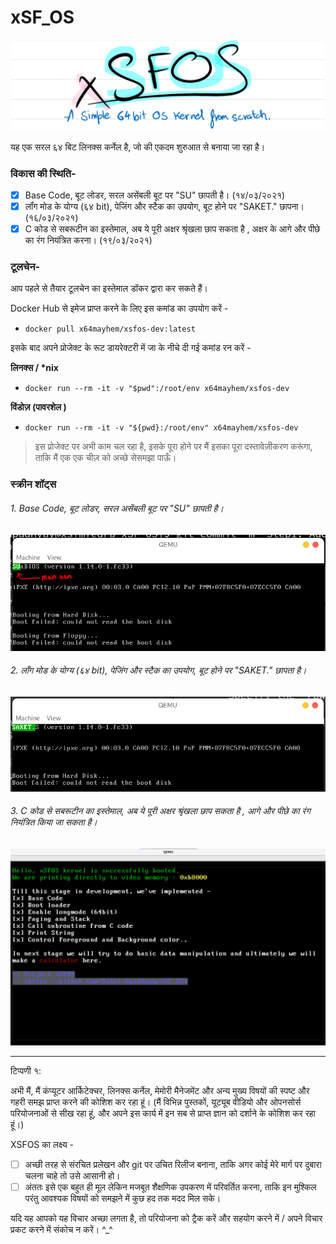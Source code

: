 # xSF_OS
![](https://github.com/Saket-Upadhyay/xSF_OS/blob/main/screenshots/Step1/xSFOSpen.png)

यह एक सरल ६४ बिट लिनक्स कर्नेल है, जो की एकदम शुरुआत से बनाया जा रहा है। 

### विकास की स्थिति-

- [x] Base Code, बूट लोडर, सरल असेंबली बूट पर "SU" छापती है।  (१४/०३/२०२१)
- [x] लॉंग मोड के योग्य (६४ bit), पेजिंग और स्टैक का उपयोग, बूट होने पर "SAKET." छापना।  (१६/०३/२०२१)
- [x] C कोड से सबरूटीन का इस्तेमाल, अब ये पूरी अक्षर श्रृंखला छाप सकता है , अक्षर के आगे और पीछे का रंग नियंत्रित करना।  (१९/०३/२०२१)

### टूलचेन-

आप पहले से तैयार टूलचेन का इस्तेमाल डॉकर द्वारा कर सकते हैं। 

Docker Hub से इमेज प्राप्त करने के लिए इस कमांड का उपयोग करें  -
- ```docker pull x64mayhem/xsfos-dev:latest```

इसके बाद अपने प्रोजेक्ट के रूट डायरेक्टरी में जा के नीचे दी गई कमांड रन करें - 

**लिनक्स / \*nix** 

- ```docker run --rm -it -v "$pwd":/root/env x64mayhem/xsfos-dev```

**विंडोज़  (पावरशेल )**

- ```docker run --rm -it -v "${pwd}:/root/env" x64mayhem/xsfos-dev```

> इस प्रोजेक्ट पर अभी काम चल रहा है, इसके पूरा होने पर मैं इसका पूरा दस्तावेज़ीकरण करूंगा, ताकि मैं एक एक चीज़ को अच्छे सेसमझा पाऊँ।  

### स्क्रीन शॉट्स  

###### 1. Base Code, बूट लोडर, सरल असेंबली बूट पर "SU" छापती है। 
![](https://github.com/Saket-Upadhyay/xSF_OS/blob/main/screenshots/Step1/Step1.png)

###### 2. लॉंग मोड के योग्य (६४ bit), पेजिंग और स्टैक का उपयोग, बूट होने पर "SAKET." छापता है। 
![](https://github.com/Saket-Upadhyay/xSF_OS/blob/main/screenshots/Step2/step2.png)

###### 3.  C कोड से सबरूटीन का इस्तेमाल, अब ये पूरी अक्षर श्रृंखला छाप सकता है , आगे और पीछे का रंग नियंत्रित किया जा सकता है। 
![](https://github.com/Saket-Upadhyay/xSF_OS/blob/main/screenshots/Step3/Step3.png)

---

टिप्पणी १: 

अभी मैं, मैं कंप्यूटर आर्किटेक्चर, लिनक्स कर्नेल, मेमोरी मैनेजमेंट और अन्य मुख्य विषयों की स्पष्ट और गहरी समझ प्राप्त करने की कोशिश कर रहा हूं।
(मैं विभिन्न पुस्तकों, यूट्यूब वीडियो और ओपनसोर्स परियोजनाओं से सीख रहा हूं, और अपने इस कार्य में इन सब से प्राप्त ज्ञान को दर्शाने के कोशिश कर रहा हूं।)

XSFOS का लक्ष्य -

- [ ] अच्छी तरह से संरचित प्रलेखन और git पर उचित रिलीज बनाना, ताकि अगर कोई मेरे मार्ग पर दुबारा चलना चाहे तो उसे आसानी हो।
- [ ] अंततः इसे एक बहुत ही मूल लेकिन मजबूत शैक्षणिक उपकरण में परिवर्तित करना, ताकि इन मुश्किल परंतु आवश्यक विषयों को समझने में कुछ हद तक मदद मिल सके। 

यदि यह आपको यह विचार अच्छा लगता है, तो परियोजना को ट्रैक करें और सहयोग करने में / अपने विचार प्रकट करने में संकोच न करें। ^\_^
